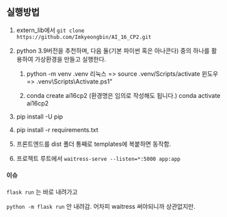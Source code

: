 ## 실행방법
1. extern_lib에서 `git clone https://github.com/Imkyeongbin/AI_16_CP2.git`

2. python 3.9버전을 추천하며, 다음 둘(기본 파이썬 혹은 아나콘다) 중의 하나를 활용하여 가상환경을 만들고 실행한다.
    1) python -m venv .venv
        리눅스 => source .venv/Scripts/activate
        윈도우 => .venv\Scripts\Activate.ps1"
        
    2) conda create ai16cp2 (환경명은 임의로 작성해도 됩니다.)
    conda activate ai16cp2

3. pip install -U pip

4. pip install -r requirements.txt
   
5. 프론트엔드를 dist 폴더 통째로 templates에 복붙하면 동작함.

6. 프로젝트 루트에서 `waitress-serve --listen=*:5000 app:app`

#### 이슈
`flask run`
는 바로 내려가고

`python -m flask run`
안 내려감. 어차피 waitress 써야되니까 상관없지만.